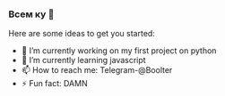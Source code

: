 ### Всем ку 👋

Here are some ideas to get you started:

- 🔭 I’m currently working on my first project on python
- 🌱 I’m currently learning javascript
- 📫 How to reach me: Telegram-@Boolter
- ⚡ Fun fact: DAMN
